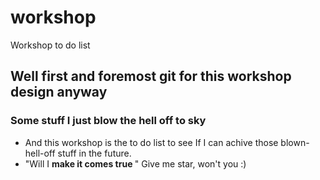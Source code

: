 # workshop
Workshop to do list
## Well first and foremost git for this workshop design anyway
### Some stuff I just blow the hell off to sky 
+ And this workshop is the to do list to see If I can achive those blown-hell-off stuff in the future. 
+ "Will I <b> make it comes true </b>"
Give me star, won't you :)
